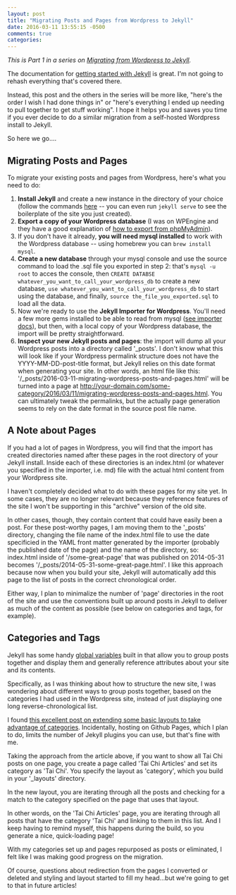 ```yaml
---
layout: post
title: "Migrating Posts and Pages from Wordpress to Jekyll"
date: 2016-03-11 13:55:15 -0500
comments: true
categories:
---
```


<em>This is Part 1 in a series on [Migrating from Wordpress to Jekyll](/blog/2016/03/09/migrating-from-wordpress-to-jekyll/).</em>

The documentation for [getting started with Jekyll](https://jekyllrb.com/docs/quickstart/) is great. I'm not going to rehash everything that's covered there.

Instead, this post and the others in the series will be more like, "here's the order I wish I had done things in" or "here's everything I ended up needing to pull together to get stuff working". I hope it helps you and saves you time if you ever decide to do a similar migration from a self-hosted Wordpress install to Jekyll.

So here we go....

<!--more-->

Migrating Posts and Pages
-------------------------

To migrate your existing posts and pages from Wordpress, here's what you need to do:

1. **Install Jekyll** and create a new instance in the directory of your choice (follow the commands [here](https://jekyllrb.com/docs/quickstart/) -- you can even run `jekyll serve` to see the boilerplate of the site you just created).
2. **Export a copy of your Wordpress database** (I was on WPEngine and they have a good explanation of [how to export from phpMyAdmin](https://wpengine.com/support/exporting-database/)).
3. If you don't have it already, **you will need mysql installed** to work with the Wordpress database -- using homebrew you can `brew install mysql`.
4. **Create a new database** through your mysql console and use the source command to load the .sql file you exported in step 2: that's `mysql -u root` to acces the console, then `CREATE DATABSE whatever_you_want_to_call_your_wordpress_db` to create a new database, `use whatever_you_want_to_call_your_wordpress_db` to start using the database, and finally, `source the_file_you_exported.sql` to load all the data.
5. Now we're ready to use the **Jekyll Importer for Wordpress**. You'll need a few more gems installed to be able to read from mysql ([see importer docs](http://import.jekyllrb.com/docs/wordpress/)), but then, with a local copy of your Wordpress database, the import will be pretty straightforward.
6. **Inspect your new Jekyll posts and pages**: the import will dump all your Wordpress posts into a directory called '\_posts'. I don't know what this will look like if your Wordpress permalink structure does not have the YYYY-MM-DD-post-title format, but Jekyll relies on this date format when generating your site. In other words, an html file like this: '/_posts/2016-03-11-migrating-wordpress-posts-and-pages.html' will be turned into a page at http://your-domain.com/some-category/2016/03/11/migrating-wordpress-posts-and-pages.html. You can ultimately tweak the permalinks, but the actually page generation seems to rely on the date format in the source post file name.

A Note about Pages
------------------

If you had a lot of pages in Wordpress, you will find that the import has created directories named after these pages in the root directory of your Jekyll install. Inside each of these directories is an index.html (or whatever you specified in the importer, i.e. md) file with the actual html content from your Wordpress site.

I haven't completely decided what to do with these pages for my site yet. In some cases, they are no longer relevant because they reference features of the site I won't be supporting in this "archive" version of the old site.

In other cases, though, they contain content that could have easily been a post. For these post-worthy pages, I am moving them to the '\_posts' directory, changing the file name of the index.html file to use the date specificied in the YAML front matter generated by the importer (probably the published date of the page) and the name of the directory, so: index.html inside of '/some-great-page' that was published on 2014-05-31 becomes '/_posts/2014-05-31-some-great-page.html'. I like this approach because now when you build your site, Jekyll will automatically add this page to the list of posts in the correct chronological order.

Either way, I plan to minimalize the number of 'page' directories in the root of the site and use the conventions built up around posts in Jekyll to deliver as much of the content as possible (see below on categories and tags, for example).

Categories and Tags
-------------------

Jekyll has some handy [global variables](https://jekyllrb.com/docs/variables/) built in that allow you to group posts together and display them and generally reference attributes about your site and its contents.

Specifically, as I was thinking about how to structure the new site, I was wondering about different ways to group posts together, based on the categories I had used in the Wordpress site, instead of just displaying one long reverse-chronological list.

I found [this excellent post on extending some basic layouts to take advantage of categories](https://codinfox.github.io/dev/2015/03/06/use-tags-and-categories-in-your-jekyll-based-github-pages/). Incidentally, hosting on Github Pages, which I plan to do, limits the number of Jekyll plugins you can use, but that's fine with me.

Taking the approach from the article above, if you want to show all Tai Chi posts on one page, you create a page called 'Tai Chi Articles' and set its category as 'Tai Chi'. You specify the layout as 'category', which you build in your '\_layouts' directory.

In the new layout, you are iterating through all the posts and checking for a match to the category specified on the page that uses that layout.

In other words, on the 'Tai Chi Articles' page, you are iterating through all posts that have the category 'Tai Chi' and linking to them in this list. And I keep having to remind myself, this happens during the build, so you generate a nice, quick-loading page!

With my categories set up and pages repurposed as posts or eliminated, I felt like I was making good progress on the migration.

Of course, questions about redirection from the pages I converted or deleted and styling and layout started to fill my head...but we're going to get to that in future articles!
